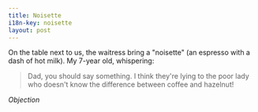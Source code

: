 ```yaml
---
title: Noisette
i18n-key: noisette
layout: post
---
```


On the table next to us, the waitress bring a "noisette" (an espresso with a dash of hot milk). My 7-year old, whispering: 

> Dad, you should say something. I think they're lying to the poor lady who doesn't know the difference between coffee and hazelnut!

*Objection*